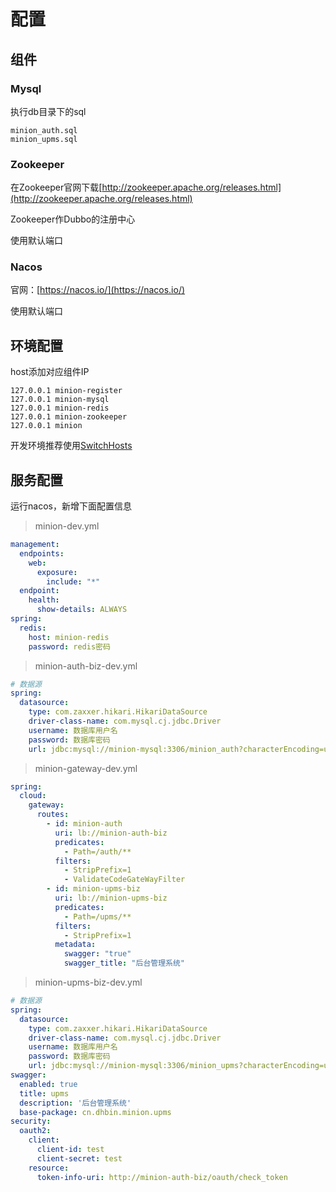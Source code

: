 # 配置

## 组件

### Mysql

执行db目录下的sql

```
minion_auth.sql
minion_upms.sql
```

### Zookeeper

在Zookeeper官网下载[http://zookeeper.apache.org/releases.html](http://zookeeper.apache.org/releases.html)

Zookeeper作Dubbo的注册中心

使用默认端口

### Nacos

官网：[https://nacos.io/](https://nacos.io/)

使用默认端口


## 环境配置

host添加对应组件IP

```
127.0.0.1 minion-register
127.0.0.1 minion-mysql
127.0.0.1 minion-redis
127.0.0.1 minion-zookeeper
127.0.0.1 minion
```

开发环境推荐使用[SwitchHosts](https://github.com/oldj/SwitchHosts)

## 服务配置

运行nacos，新增下面配置信息

> minion-dev.yml

```yaml
management:
  endpoints:
    web:
      exposure:
        include: "*"
  endpoint:
    health:
      show-details: ALWAYS
spring:
  redis:
    host: minion-redis
    password: redis密码
```

> minion-auth-biz-dev.yml

```yaml
# 数据源
spring:
  datasource:
    type: com.zaxxer.hikari.HikariDataSource
    driver-class-name: com.mysql.cj.jdbc.Driver
    username: 数据库用户名
    password: 数据库密码
    url: jdbc:mysql://minion-mysql:3306/minion_auth?characterEncoding=utf8&zeroDateTimeBehavior=convertToNull&useSSL=false&useJDBCCompliantTimezoneShift=true&useLegacyDatetimeCode=false&serverTimezone=Asia/Shanghai
```

> minion-gateway-dev.yml

```yaml
spring:
  cloud:
    gateway:
      routes:
        - id: minion-auth
          uri: lb://minion-auth-biz
          predicates:
            - Path=/auth/**
          filters:
            - StripPrefix=1
            - ValidateCodeGateWayFilter
        - id: minion-upms-biz
          uri: lb://minion-upms-biz
          predicates:
            - Path=/upms/**
          filters:
            - StripPrefix=1
          metadata:
            swagger: "true"
            swagger_title: "后台管理系统"
```

> minion-upms-biz-dev.yml

```yaml
# 数据源
spring:
  datasource:
    type: com.zaxxer.hikari.HikariDataSource
    driver-class-name: com.mysql.cj.jdbc.Driver
    username: 数据库用户名
    password: 数据库密码
    url: jdbc:mysql://minion-mysql:3306/minion_upms?characterEncoding=utf8&zeroDateTimeBehavior=convertToNull&useSSL=false&useJDBCCompliantTimezoneShift=true&useLegacyDatetimeCode=false&serverTimezone=Asia/Shanghai
swagger:
  enabled: true
  title: upms
  description: '后台管理系统'
  base-package: cn.dhbin.minion.upms
security:
  oauth2:
    client:
      client-id: test
      client-secret: test
    resource:
      token-info-uri: http://minion-auth-biz/oauth/check_token
```

